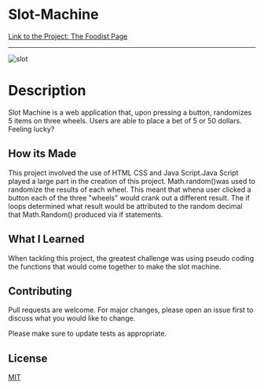 # Slot-Machine
[Link to the Project: The Foodist Page](https://slotmachineproject.netlify.com)

___
![slot](https://user-images.githubusercontent.com/49502261/60327117-1382f780-9959-11e9-812b-70598246ae8a.jpg)

# Description
Slot Machine is a web application that, upon pressing a button, randomizes 5 items on three wheels. Users are able to place a bet of 5 or 50 dollars. Feeling lucky?

## How its Made
This project involved the use of HTML CSS and Java Script.Java Script played a large part in the creation of this project. Math.random()was used to randomize the results of each wheel. This meant that whena user clicked a button each of the three "wheels" would crank out a different result. The if loops determined what result would be attributed to the random decimal that Math.Random() produced via if statements. 

## What I Learned
When tackling this project, the greatest challenge was using pseudo coding the functions that would come together to make the slot machine. 

## Contributing
Pull requests are welcome. For major changes, please open an issue first to discuss what you would like to change.

Please make sure to update tests as appropriate.

## License
[MIT](https://choosealicense.com/licenses/mit/)

